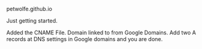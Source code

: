 petwolfe.github.io

Just getting started.

Added the CNAME File.
Domain linked to from Google Domains. Add two A records at DNS settings in Google domains and you are done.

